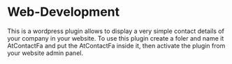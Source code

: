 # Web-Development
This is a wordpress plugin allows to display a very simple contact details of your company in your website.
To use this plugin create a foler and name it AtContactFa and put the AtContactFa inside it, then activate the plugin from your website
admin panel.
